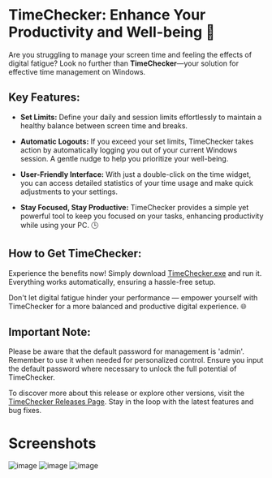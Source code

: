 # TimeChecker: Enhance Your Productivity and Well-being 🚀

Are you struggling to manage your screen time and feeling the effects of digital fatigue? Look no further than **TimeChecker**—your solution for effective time management on Windows.

## Key Features:

- **Set Limits:** Define your daily and session limits effortlessly to maintain a healthy balance between screen time and breaks.

- **Automatic Logouts:** If you exceed your set limits, TimeChecker takes action by automatically logging you out of your current Windows session. A gentle nudge to help you prioritize your well-being.

- **User-Friendly Interface:** With just a double-click on the time widget, you can access detailed statistics of your time usage and make quick adjustments to your settings.

- **Stay Focused, Stay Productive:** TimeChecker provides a simple yet powerful tool to keep you focused on your tasks, enhancing productivity while using your PC. 🕒

## How to Get TimeChecker:

Experience the benefits now! Simply download [TimeChecker.exe](https://github.com/HELSSIUS/TimeChecker/releases/download/1.0.1/TimeChecker.exe) and run it. Everything works automatically, ensuring a hassle-free setup.

Don't let digital fatigue hinder your performance — empower yourself with TimeChecker for a more balanced and productive digital experience. 🌐

## Important Note:
Please be aware that the default password for management is 'admin'. Remember to use it when needed for personalized control. Ensure you input the default password where necessary to unlock the full potential of TimeChecker.

To discover more about this release or explore other versions, visit the [TimeChecker Releases Page](https://github.com/HELSSIUS/TimeChecker/releases). Stay in the loop with the latest features and bug fixes.

# Screenshots

![image](https://github.com/HELSSIUS/TimeChecker/assets/96248606/a1f14a21-a7ef-4c6a-9956-a806b633d972)   ![image](https://github.com/HELSSIUS/TimeChecker/assets/96248606/bafd79a3-624d-4e71-9f8b-f9fbef0f2713)  ![image](https://github.com/HELSSIUS/TimeChecker/assets/96248606/4468b48d-9798-4264-89e2-81f27fe95107)



